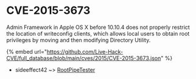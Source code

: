 # CVE-2015-3673

Admin Framework in Apple OS X before 10.10.4 does not properly restrict the location of writeconfig clients, which allows local users to obtain root privileges by moving and then modifying Directory Utility.

{% embed url="https://github.com/Live-Hack-CVE/full_database/blob/main/cves/2015/CVE-2015-3673.json" %}


* sideeffect42 ~> [RootPipeTester](https://www.alice-snow.ru/2015/database/cve-2015-3673/rootpipetester-sideeffect42)